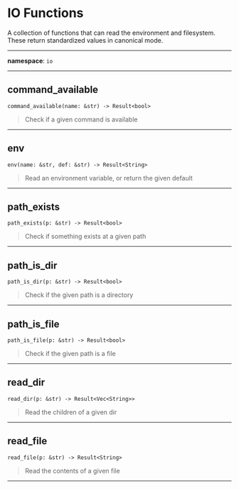 # IO Functions

A collection of functions that can read the environment and filesystem.
These return standardized values in canonical mode.

---

**namespace**: `io`

---

## command_available

```rust,ignore
command_available(name: &str) -> Result<bool>
```

> Check if a given command is available

---
## env

```rust,ignore
env(name: &str, def: &str) -> Result<String>
```

> Read an environment variable, or return the given default

---
## path_exists

```rust,ignore
path_exists(p: &str) -> Result<bool>
```

> Check if something exists at a given path

---
## path_is_dir

```rust,ignore
path_is_dir(p: &str) -> Result<bool>
```

> Check if the given path is a directory

---
## path_is_file

```rust,ignore
path_is_file(p: &str) -> Result<bool>
```

> Check if the given path is a file

---
## read_dir

```rust,ignore
read_dir(p: &str) -> Result<Vec<String>>
```

> Read the children of a given dir

---
## read_file

```rust,ignore
read_file(p: &str) -> Result<String>
```

> Read the contents of a given file

---
